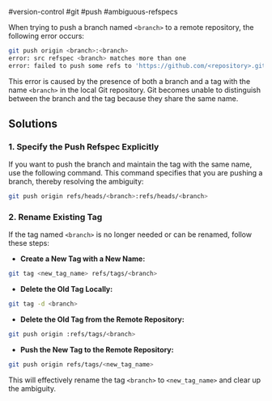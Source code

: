 #version-control #git #push #ambiguous-refspecs

When trying to push a branch named `<branch>` to a remote repository, the following error occurs: 

``` bash
git push origin <branch>:<branch>
error: src refspec <branch> matches more than one
error: failed to push some refs to 'https://github.com/<repository>.git'
```

This error is caused by the presence of both a branch and a tag with the name `<branch>` in the local Git repository. Git becomes unable to distinguish between the branch and the tag because they share the same name.

## Solutions

### 1. Specify the Push Refspec Explicitly

If you want to push the branch and maintain the tag with the same name, use the following command. This command specifies that you are pushing a branch, thereby resolving the ambiguity:

``` bash
git push origin refs/heads/<branch>:refs/heads/<branch>
```

### 2. Rename Existing Tag

If the tag named `<branch>` is no longer needed or can be renamed, follow these steps:

- **Create a New Tag with a New Name:**

``` bash
git tag <new_tag_name> refs/tags/<branch>
```

- **Delete the Old Tag Locally:**

``` bash
git tag -d <branch>
```

- **Delete the Old Tag from the Remote Repository:**

``` bash
git push origin :refs/tags/<branch>
```

- **Push the New Tag to the Remote Repository:**

``` bash
git push origin refs/tags/<new_tag_name>
```

This will effectively rename the tag `<branch>` to `<new_tag_name>` and clear up the ambiguity.